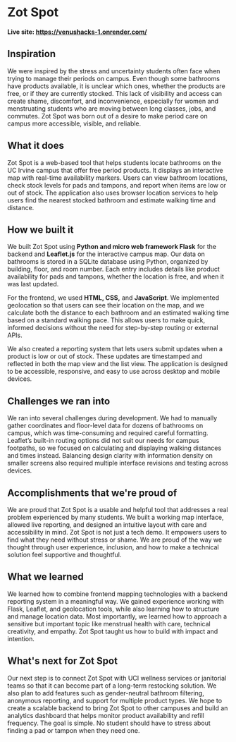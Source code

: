 # Zot Spot
**Live site: https://venushacks-1.onrender.com/**

## Inspiration
We were inspired by the stress and uncertainty students often face when trying to manage their periods on campus. Even though some bathrooms have products available, it is unclear which ones, whether the products are free, or if they are currently stocked. This lack of visibility and access can create shame, discomfort, and inconvenience, especially for women and menstruating students who are moving between long classes, jobs, and commutes. Zot Spot was born out of a desire to make period care on campus more accessible, visible, and reliable.

## What it does
Zot Spot is a web-based tool that helps students locate bathrooms on the UC Irvine campus that offer free period products. It displays an interactive map with real-time availability markers. Users can view bathroom locations, check stock levels for pads and tampons, and report when items are low or out of stock. The application also uses browser location services to help users find the nearest stocked bathroom and estimate walking time and distance.

## How we built it
We built Zot Spot using **Python and micro web framework Flask** for the backend and **Leaflet.js** for the interactive campus map. Our data on bathrooms is stored in a SQLite database using Python, organized by building, floor, and room number. Each entry includes details like product availability for pads and tampons, whether the location is free, and when it was last updated.

For the frontend, we used **HTML, CSS,** and **JavaScript**. We implemented geolocation so that users can see their location on the map, and we calculate both the distance to each bathroom and an estimated walking time based on a standard walking pace. This allows users to make quick, informed decisions without the need for step-by-step routing or external APIs.

We also created a reporting system that lets users submit updates when a product is low or out of stock. These updates are timestamped and reflected in both the map view and the list view. The application is designed to be accessible, responsive, and easy to use across desktop and mobile devices.

## Challenges we ran into
We ran into several challenges during development. We had to manually gather coordinates and floor-level data for dozens of bathrooms on campus, which was time-consuming and required careful formatting. Leaflet’s built-in routing options did not suit our needs for campus footpaths, so we focused on calculating and displaying walking distances and times instead. Balancing design clarity with information density on smaller screens also required multiple interface revisions and testing across devices.

## Accomplishments that we're proud of
We are proud that Zot Spot is a usable and helpful tool that addresses a real problem experienced by many students. We built a working map interface, allowed live reporting, and designed an intuitive layout with care and accessibility in mind. Zot Spot is not just a tech demo. It empowers users to find what they need without stress or shame. We are proud of the way we thought through user experience, inclusion, and how to make a technical solution feel supportive and thoughtful.

## What we learned
We learned how to combine frontend mapping technologies with a backend reporting system in a meaningful way. We gained experience working with Flask, Leaflet, and geolocation tools, while also learning how to structure and manage location data. Most importantly, we learned how to approach a sensitive but important topic like menstrual health with care, technical creativity, and empathy. Zot Spot taught us how to build with impact and intention.

## What's next for Zot Spot
Our next step is to connect Zot Spot with UCI wellness services or janitorial teams so that it can become part of a long-term restocking solution. We also plan to add features such as gender-neutral bathroom filtering, anonymous reporting, and support for multiple product types. We hope to create a scalable backend to bring Zot Spot to other campuses and build an analytics dashboard that helps monitor product availability and refill frequency. The goal is simple. No student should have to stress about finding a pad or tampon when they need one.

